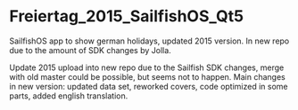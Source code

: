 # Freiertag_2015_SailfishOS_Qt5
SailfishOS app to show german holidays, updated 2015 version. In new repo due to the amount of SDK changes by Jolla.

Update 2015 upload into new repo due to the Sailfish SDK changes, merge with old master could be possible, but seems not to happen. Main changes in new version: updated data set, reworked covers, code optimized in some parts, added english translation.
